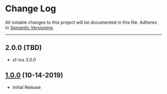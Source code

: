 # Change Log
All notable changes to this project will be documented in this file.
Adheres to [Semantic Versioning](http://semver.org/).

---

## 2.0.0 (TBD)

* sf-ios 3.0.0

## [1.0.0](https://github.com/ngageoint/simple-features-geojson-ios/releases/tag/1.0.0) (10-14-2019)

* Initial Release
